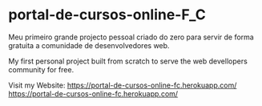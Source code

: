# portal-de-cursos-online-F_C
Meu primeiro grande projecto pessoal criado do zero para servir de forma gratuita a comunidade de desenvolvedores web.

My first personal project built from scratch to serve the web devellopers community for free.


Visit my Website: 
https://portal-de-cursos-online-fc.herokuapp.com/
<br>
https://portal-de-cursos-online-fc.herokuapp.com/
